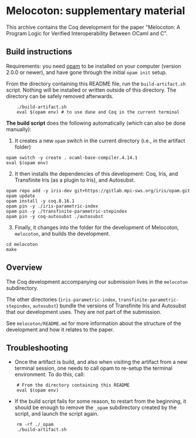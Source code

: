 # Melocoton: supplementary material

This archive contains the Coq development for the paper "Melocoton: A Program
Logic for Verified Interoperability Between OCaml and C".

## Build instructions

Requirements: you need [opam](https://opam.ocaml.org/doc/Install.html) to be
installed on your computer (version 2.0.0 or newer), and have gone through the
initial `opam init` setup.

From the directory containing this README file, run the `build-artifact.sh`
script. Nothing will be installed or
written outside of this directory. The directory can be safely removed
afterwards.

```
    ./build-artifact.sh
    eval $(opam env) # to use dune and Coq in the current terminal
```


**The build script** does the following automatically (which can also be done
manually):
1. It creates a new `opam` switch in the current directory (i.e., in the artifact folder)

```
opam switch -y create . ocaml-base-compiler.4.14.1
eval $(opam env)
```

2. It then installs the dependencies of this development: Coq, Iris, and Transfinite Iris (as a plugin to Iris), and Autosubst.

```
opam repo add -y iris-dev git+https://gitlab.mpi-sws.org/iris/opam.git
opam update
opam install -y coq.8.16.1
opam pin -y ./iris-parametric-index
opam pin -y ./transfinite-parametric-stepindex
opam pin -y coq-autosubst ./autosubst
```

3. Finally, it changes into the folder for the development of Melocoton, `melocoton`, and builds the development.

```
cd melocoton
make
```

## Overview
The Coq development accompanying our submission lives in the `melocoton`
subdirectory.

The other directories (`iris-parametric-index`,
`transfinite-parametric-stepindex`, `autosubst`) bundle the versions of
Transfinite Iris and Autosubst that our development uses. They are not part of
the submission.

See `melocoton/README.md` for more information about the structure of the
development and how it relates to the paper.


## Troubleshooting

- Once the artifact is build, and also when visiting the artifact from a new terminal session,
 one needs to call opam to re-setup the terminal environment. To do this, call:

```
    # From the directory containing this README
    eval $(opam env)
```


- If the build script fails for some reason, to restart from the beginning, it
should be enough to remove the `_opam` subdirectory created by the script, and
launch the script again.

```
    rm -rf ./_opam
    ./build-artifact.sh
```
